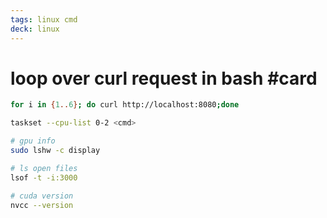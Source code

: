 ```yaml
---
tags: linux cmd
deck: linux
---
```


# loop over curl request in bash #card
<!-- 1700192244031 99c6cc910d2c8dcb65a1a5edc973332e -->

```bash
for i in {1..6}; do curl http://localhost:8080;done
```

```bash
taskset --cpu-list 0-2 <cmd>

# gpu info
sudo lshw -c display

# ls open files
lsof -t -i:3000

# cuda version
nvcc --version
```
